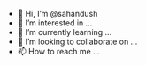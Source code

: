 - 👋 Hi, I’m @sahandush
- 👀 I’m interested in ...
- 🌱 I’m currently learning ...
- 💞️ I’m looking to collaborate on ...
- 📫 How to reach me ...

<!---
sahandush/sahandush is a ✨ special ✨ repository because its `README.md` (this file) appears on your GitHub profile.
You can click the Preview link to take a look at your changes.
--->
